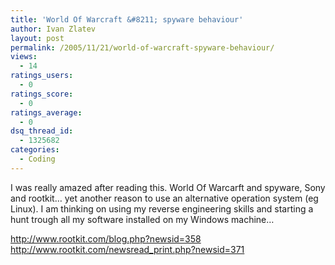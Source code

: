 ```yaml
---
title: 'World Of Warcraft &#8211; spyware behaviour'
author: Ivan Zlatev
layout: post
permalink: /2005/11/21/world-of-warcraft-spyware-behaviour/
views:
  - 14
ratings_users:
  - 0
ratings_score:
  - 0
ratings_average:
  - 0
dsq_thread_id:
  - 1325682
categories:
  - Coding
---
```

I was really amazed after reading this. World Of Warcarft and spyware, Sony and rootkit&#8230; yet another reason to use an alternative operation system (eg Linux). I am thinking on using my reverse engineering skills and starting a hunt trough all my software installed on my Windows machine&#8230; 

http://www.rootkit.com/blog.php?newsid=358  
http://www.rootkit.com/newsread_print.php?newsid=371